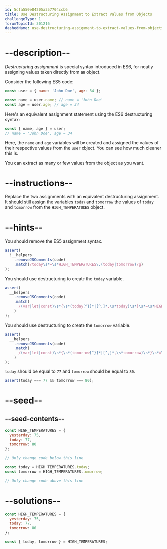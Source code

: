 ```yaml
---
id: 5cfa550e84205a357704ccb6
title: Use Destructuring Assignment to Extract Values from Objects
challengeType: 1
forumTopicId: 301216
dashedName: use-destructuring-assignment-to-extract-values-from-objects
---
```


# --description--

<dfn>Destructuring assignment</dfn> is special syntax introduced in ES6, for neatly assigning values taken directly from an object.

Consider the following ES5 code:

```js
const user = { name: 'John Doe', age: 34 };

const name = user.name; // name = 'John Doe'
const age = user.age; // age = 34
```

Here's an equivalent assignment statement using the ES6 destructuring syntax:

```js
const { name, age } = user;
// name = 'John Doe', age = 34
```

Here, the `name` and `age` variables will be created and assigned the values of their respective values from the `user` object. You can see how much cleaner this is.

You can extract as many or few values from the object as you want.

# --instructions--

Replace the two assignments with an equivalent destructuring assignment. It should still assign the variables `today` and `tomorrow` the values of `today` and `tomorrow` from the `HIGH_TEMPERATURES` object.

# --hints--

You should remove the ES5 assignment syntax.

```js
assert(
  !__helpers
    .removeJSComments(code)
    .match(/today\s*=\s*HIGH_TEMPERATURES\.(today|tomorrow)/g)
);
```

You should use destructuring to create the `today` variable.

```js
assert(
  __helpers
    .removeJSComments(code)
    .match(
      /(var|let|const)\s*{\s*(today[^}]*|[^,]*,\s*today)\s*}\s*=\s*HIGH_TEMPERATURES(;|\s+|\/\/)/g
    )
);
```

You should use destructuring to create the `tomorrow` variable.

```js
assert(
  __helpers
    .removeJSComments(code)
    .match(
      /(var|let|const)\s*{\s*(tomorrow[^}]*|[^,]*,\s*tomorrow)\s*}\s*=\s*HIGH_TEMPERATURES(;|\s+|\/\/)/g
    )
);
```

`today` should be equal to `77` and `tomorrow` should be equal to `80`.

```js
assert(today === 77 && tomorrow === 80);
```

# --seed--

## --seed-contents--

```js
const HIGH_TEMPERATURES = {
  yesterday: 75,
  today: 77,
  tomorrow: 80
};

// Only change code below this line

const today = HIGH_TEMPERATURES.today;
const tomorrow = HIGH_TEMPERATURES.tomorrow;

// Only change code above this line
```

# --solutions--

```js
const HIGH_TEMPERATURES = {
  yesterday: 75,
  today: 77,
  tomorrow: 80
};

const { today, tomorrow } = HIGH_TEMPERATURES;
```
